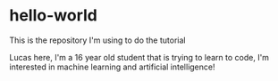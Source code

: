 # hello-world
This is the repository I'm using to do the tutorial

Lucas here, I'm a 16 year old student that is trying to learn to code, I'm interested in machine learning and artificial intelligence!
